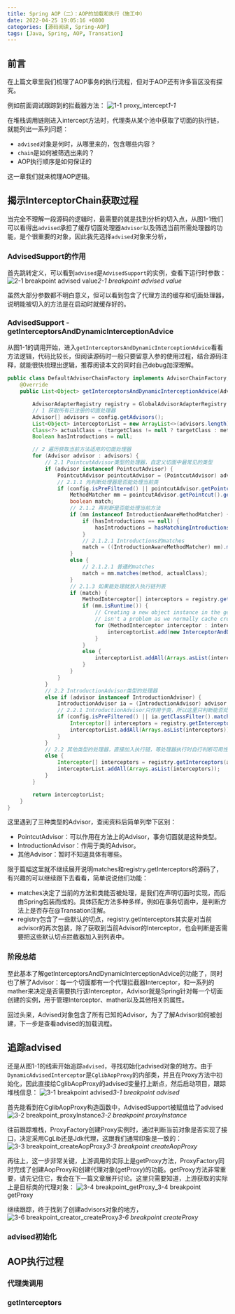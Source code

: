```yaml
---
title: Spring AOP（二）：AOP的加载和执行（施工中）
date: 2022-04-25 19:05:16 +0800
categories: [源码阅读, Spring-AOP]
tags: [Java, Spring, AOP, Transation]
---
```


## 前言
在上篇文章里我们梳理了AOP事务的执行流程，但对于AOP还有许多盲区没有探究。

例如前面调试跟踪到的拦截器方法：
![1-1 proxy_intercept](/assets/img/20220425/proxy_intercept.png)_1-1_

在堆栈调用链刚进入intercept方法时，代理类从某个池中获取了切面的执行链，就能列出一系列问题：
- `advised`对象是何时，从哪里来的，包含哪些内容？
- `chain`是如何被筛选出来的？
- AOP执行顺序是如何保证的

这一章我们就来梳理AOP逻辑。

## 揭示InterceptorChain获取过程

当完全不理解一段源码的逻辑时，最需要的就是找到分析的切入点，从图1-1我们可以看得出`advised`承担了缓存切面处理器`Advisor`以及筛选当前所需处理器的功能，是个很重要的对象，因此我先选择`advised`对象来分析，

### AdvisedSupport的作用

首先跳转定义，可以看到`advised`是`AdvisedSupport`的实例，查看下运行时参数：
![2-1 breakpoint advised value](/assets/img/20220425/breakpoint_advised_value.png)_2-1 breakpoint advised value_

虽然大部分参数都不明白意义，但可以看到包含了代理方法的缓存和切面处理器，说明能被切入的方法是在启动时就缓存好的。

### AdvisedSupport - getInterceptorsAndDynamicInterceptionAdvice
从图1-1的调用开始，进入`getInterceptorsAndDynamicInterceptionAdvice`看看方法逻辑，代码比较长，但阅读源码时一般只要留意入参的使用过程，结合源码注释，就能很快梳理出逻辑，推荐阅读本文的同时自己debug加深理解。
``` java
public class DefaultAdvisorChainFactory implements AdvisorChainFactory, Serializable {
	@Override
	public List<Object> getInterceptorsAndDynamicInterceptionAdvice(Advised config, Method method, @Nullable Class<?> targetClass) {

		AdvisorAdapterRegistry registry = GlobalAdvisorAdapterRegistry.getInstance();
        // 1 获取所有已注册的切面处理器
		Advisor[] advisors = config.getAdvisors();
		List<Object> interceptorList = new ArrayList<>(advisors.length);
		Class<?> actualClass = (targetClass != null ? targetClass : method.getDeclaringClass());
		Boolean hasIntroductions = null;

        // 2 遍历获取当前方法适用的切面处理器
		for (Advisor advisor : advisors) {
            // 2.1 PointcutAdvisor类型的处理器，自定义切面中最常见的类型
			if (advisor instanceof PointcutAdvisor) {
				PointcutAdvisor pointcutAdvisor = (PointcutAdvisor) advisor;
                // 2.1.1 先判断处理器是否能处理当前类
				if (config.isPreFiltered() || pointcutAdvisor.getPointcut().getClassFilter().matches(actualClass)) {
					MethodMatcher mm = pointcutAdvisor.getPointcut().getMethodMatcher();
					boolean match;
                    // 2.1.2 再判断是否能处理当前方法
					if (mm instanceof IntroductionAwareMethodMatcher) {
						if (hasIntroductions == null) {
							hasIntroductions = hasMatchingIntroductions(advisors, actualClass);
						}
                        // 2.1.2.1 Introductions的matches
						match = ((IntroductionAwareMethodMatcher) mm).matches(method, actualClass, hasIntroductions);
					}
					else {
                        // 2.1.2.1 普通的matches
						match = mm.matches(method, actualClass);
					}
                    // 2.1.3 如果能处理就放入执行链列表
					if (match) {
						MethodInterceptor[] interceptors = registry.getInterceptors(advisor);
						if (mm.isRuntime()) {
							// Creating a new object instance in the getInterceptors() method
							// isn't a problem as we normally cache created chains.
							for (MethodInterceptor interceptor : interceptors) {
								interceptorList.add(new InterceptorAndDynamicMethodMatcher(interceptor, mm));
							}
						}
						else {
							interceptorList.addAll(Arrays.asList(interceptors));
						}
					}
				}
			}
            // 2.2 IntroductionAdvisor类型的处理器
			else if (advisor instanceof IntroductionAdvisor) {
				IntroductionAdvisor ia = (IntroductionAdvisor) advisor;
                // 2.2.1 IntroductionAdvisor只作用于类，所以这里只判断能否处理当前类
				if (config.isPreFiltered() || ia.getClassFilter().matches(actualClass)) {
					Interceptor[] interceptors = registry.getInterceptors(advisor);
					interceptorList.addAll(Arrays.asList(interceptors));
				}
			}
            // 2.2 其他类型的处理器，直接加入执行链，等处理器执行时自行判断可用性。
			else {
				Interceptor[] interceptors = registry.getInterceptors(advisor);
				interceptorList.addAll(Arrays.asList(interceptors));
			}
		}

		return interceptorList;
	}
}
```
这里遇到了三种类型的Advisor，查阅资料后简单列举下区别：
- PointcutAdvisor：可以作用在方法上的Advisor，事务切面就是这种类型。
- IntroductionAdvisor：作用于类的Advisor。
- 其他Advisor：暂时不知道具体有哪些。

限于篇幅这里就不继续展开说明matches和registry.getInterceptors的源码了，有兴趣的可以继续跟下去看看，简单说说他们功能：
- matches决定了当前的方法和类能否被处理，是我们在声明切面时实现，而后由Spring包装而成的。具体匹配方法多种多样，例如在事务切面中，是判断方法上是否存在@Transation注解。
- registry包含了一些默认的切点，registry.getInterceptors其实是对当前advisor的再次包装，除了获取到当前Advisor的Interceptor，也会判断是否需要把这些默认切点拦截器加入到列表中。

### 阶段总结
至此基本了解getInterceptorsAndDynamicInterceptionAdvice的功能了，同时也了解了Advisor：每一个切面都有一个代理拦截器Interceptor，和一系列的mather来决定是否需要执行该Interceptor，Advisor就是Spring针对每一个切面创建的实例，用于管理Interceptor、mather以及其他相关的属性。

回过头来，Advised对象包含了所有已知的Advisor，为了了解Advisor如何被创建，下一步是查看advised的加载流程。

## 追踪advised
还是从图1-1的线索开始追踪`advised`，寻找初始化advised对象的地方。由于`DynamicAdvisedInterceptor`是`CglibAopProxy`的内部类，并且在Proxy方法中初始化，因此直接给CglibAopProxy的advised变量打上断点，然后启动项目，跟踪堆栈信息：
![3-1 breakpoint advised](/assets/img/20220425/breakpoint_advised.png)_3-1 breakpoint advised_

首先能看到在CglibAopProxy构造函数中，AdvisedSupport被赋值给了advised
![3-2 breakpoint_proxyInstance](/assets/img/20220425/breakpoint_proxyInstance.png)_3-2 breakpoint proxyInstance_

往前跟踪堆栈，ProxyFactory创建Proxy实例时，通过判断当前对象是否实现了接口，决定采用CgLib还是Jdk代理，这跟我们通常印象是一致的：
![3-3 breakpoint_createAopProxy](/assets/img/20220425/breakpoint_createAopProxy.png)_3-3 breakpoint createAopProxy_

再往上，这一步非常关键，上游调用的实际上是getProxy方法，ProxyFactory同时完成了创建AopProxy和创建代理对象(getProxy)的功能。getProxy方法非常重要，请先记住它，我会在下一篇文章展开讨论。这里只需要知道，上游获取的实际上是目标类的代理对象：
![3-4 breakpoint_getProxy](/assets/img/20220425/breakpoint_getProxy.png)_3-4 breakpoint getProxy

继续跟踪，终于找到了创建advisors对象的地方，
![3-6 breakpoint_creator_createProxy](/assets/img/20220425/breakpoint_creator_createProxy.png)_3-6 breakpoint createProxy_


### advised初始化

## AOP执行过程

### 代理类调用

### getInterceptors
